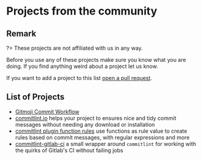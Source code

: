 # Projects from the community

## Remark

?> These projects are not affiliated with us in any way.

Before you use any of these projects make sure you know what you are doing. If you find anything weird about a project let us know.

If you want to add a project to this list [open a pull request](https://github.com/conventional-changelog/commitlint/pulls).

## List of Projects

- [Gitmoji Commit Workflow](https://github.com/arvinxx/gitmoji-commit-workflow)
- [commitlint.io](https://github.com/tomasen/commitlintio)
  helps your project to ensures nice and tidy commit messages without needing any download or installation
- [commitlint plugin function rules](https://github.com/vidavidorra/commitlint-plugin-function-rules)
  use functions as rule value to create rules based on commit messages, with regular expressions and more
- [commitlint-gitlab-ci](https://gitlab.com/dmoonfire/commitlint-gitlab-ci/)
  a small wrapper around `commitlint` for working with the quirks of Gitlab's CI without failing jobs
